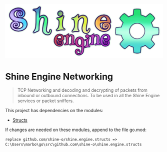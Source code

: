 ![](shine.png)
# Shine Engine Networking

> TCP Networking and decoding and decrypting of packets from inbound or outbound connections. 
> To be used in all the Shine Engine services or packet sniffers.


This project has dependencies on the modules: 

- [Structs](https://github.com/shine-o/shine.engine.structs)

If changes are needed on these modules, append to the file go.mod:

    replace github.com/shine-o/shine.engine.structs => C:\Users\marbo\go\src\github.com\shine-o\shine.engine.structs
